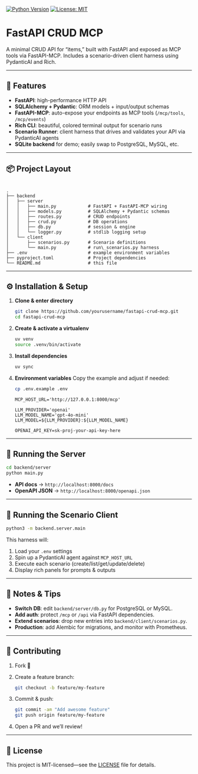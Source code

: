 [![Python Version](https://img.shields.io/badge/python-3.8%2B-blue)](https://www.python.org/)
[![License: MIT](https://img.shields.io/badge/license-MIT-green)](LICENSE)

# FastAPI CRUD MCP

A minimal CRUD API for “items,” built with FastAPI and exposed as MCP tools via FastAPI-MCP. Includes a scenario-driven client harness using PydanticAI and Rich.

---

## 🚀 Features

- **FastAPI**: high-performance HTTP API  
- **SQLAlchemy + Pydantic**: ORM models + input/output schemas  
- **FastAPI-MCP**: auto-expose your endpoints as MCP tools (`/mcp/tools`, `/mcp/events`)  
- **Rich CLI**: beautiful, colored terminal output for scenario runs  
- **Scenario Runner**: client harness that drives and validates your API via PydanticAI agents  
- **SQLite backend** for demo; easily swap to PostgreSQL, MySQL, etc.

---

## 📦 Project Layout

```

.
├── backend
│   ├── server
│   │   ├── main.py            # FastAPI + FastAPI-MCP wiring
│   │   ├── models.py          # SQLAlchemy + Pydantic schemas
│   │   ├── routes.py          # CRUD endpoints
│   │   ├── crud.py            # DB operations
│   │   ├── db.py              # session & engine
│   │   └── logger.py          # stdlib logging setup
│   └── client
│       ├── scenarios.py       # Scenario definitions
│       └── main.py            # run\_scenarios.py harness
├── .env                       # example environment variables
├── pyproject.toml             # Project dependencies
└── README.md                  # this file

````

---

## ⚙️ Installation & Setup

1. **Clone & enter directory**  
   ```bash
   git clone https://github.com/yourusername/fastapi-crud-mcp.git
   cd fastapi-crud-mcp
   ```

2. **Create & activate a virtualenv**

   ```bash
   uv venv
   source .venv/bin/activate
   ```

3. **Install dependencies**

   ```bash
   uv sync
   ```

4. **Environment variables**
   Copy the example and adjust if needed:

   ```bash
   cp .env.example .env
   ```

   ```env
   MCP_HOST_URL='http://127.0.0.1:8000/mcp'

   LLM_PROVIDER='openai'
   LLM_MODEL_NAME='gpt-4o-mini'
   LLM_MODEL=${LLM_PROVIDER}:${LLM_MODEL_NAME}

   OPENAI_API_KEY=sk-proj-your-api-key-here
   ```

---

## 🏃 Running the Server

```bash
cd backend/server
python main.py
```

* **API docs** → `http://localhost:8000/docs`
* **OpenAPI JSON** → `http://localhost:8000/openapi.json`

---

## 🤖 Running the Scenario Client

```bash
python3 -m backend.server.main
```

This harness will:

1. Load your `.env` settings
2. Spin up a PydanticAI agent against `MCP_HOST_URL`
3. Execute each scenario (create/list/get/update/delete)
4. Display rich panels for prompts & outputs

---

## 🚨 Notes & Tips

* **Switch DB**: edit `backend/server/db.py` for PostgreSQL or MySQL.
* **Add auth**: protect `/mcp` or `/api` via FastAPI dependencies.
* **Extend scenarios**: drop new entries into `backend/client/scenarios.py`.
* **Production**: add Alembic for migrations, and monitor with Prometheus.

---

## 🤝 Contributing

1. Fork 🔱
2. Create a feature branch:

   ```bash
   git checkout -b feature/my-feature
   ```
3. Commit & push:

   ```bash
   git commit -am "Add awesome feature"
   git push origin feature/my-feature
   ```
4. Open a PR and we’ll review!

---

## 📄 License

This project is MIT-licensed—see the [LICENSE](LICENSE) file for details.
